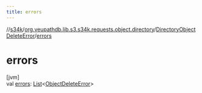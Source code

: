 ```yaml
---
title: errors
---
```

//[s34k](../../../index.html)/[org.veupathdb.lib.s3.s34k.requests.object.directory](../index.html)/[DirectoryObjectDeleteError](index.html)/[errors](errors.html)



# errors



[jvm]\
val [errors](errors.html): [List](https://kotlinlang.org/api/latest/jvm/stdlib/kotlin.collections/-list/index.html)&lt;[ObjectDeleteError](../../org.veupathdb.lib.s3.s34k.requests.object/-object-delete-error/index.html)&gt;




